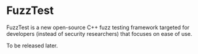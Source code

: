 # FuzzTest

FuzzTest is a new open-source C++ fuzz testing framework targeted for developers
(instead of security researchers) that focuses on ease of use.

To be released later.


